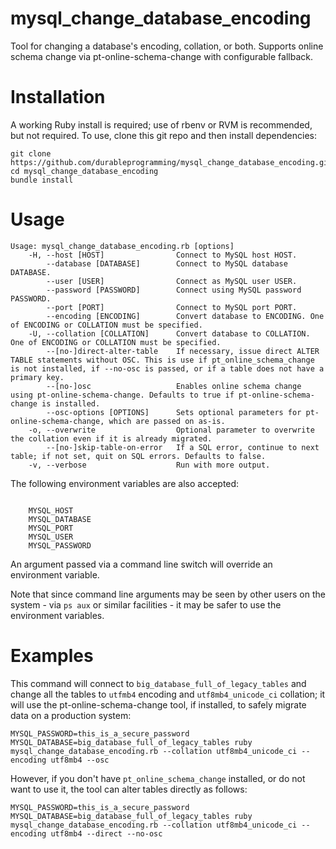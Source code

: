 # mysql_change_database_encoding

Tool for changing a database's encoding, collation, or both. Supports online schema change via pt-online-schema-change with configurable fallback.

# Installation

A working Ruby install is required; use of rbenv or RVM is recommended, but not required. To use, clone this git repo and then install dependencies:

```
git clone https://github.com/durableprogramming/mysql_change_database_encoding.git
cd mysql_change_database_encoding
bundle install
```

# Usage

```
Usage: mysql_change_database_encoding.rb [options]
    -H, --host [HOST]                Connect to MySQL host HOST.
        --database [DATABASE]        Connect to MySQL database DATABASE.
        --user [USER]                Connect as MySQL user USER.
        --password [PASSWORD]        Connect using MySQL password PASSWORD.
        --port [PORT]                Connect to MySQL port PORT.
        --encoding [ENCODING]        Convert database to ENCODING. One of ENCODING or COLLATION must be specified.
    -U, --collation [COLLATION]      Convert database to COLLATION. One of ENCODING or COLLATION must be specified.
        --[no-]direct-alter-table    If necessary, issue direct ALTER TABLE statements without OSC. This is use if pt_online_schema_change is not installed, if --no-osc is passed, or if a table does not have a primary key.
        --[no-]osc                   Enables online schema change using pt-online-schema-change. Defaults to true if pt-online-schema-change is installed.
        --osc-options [OPTIONS]      Sets optional parameters for pt-online-schema-change, which are passed on as-is.
    -o, --overwrite                  Optional parameter to overwrite the collation even if it is already migrated.
        --[no-]skip-table-on-error   If a SQL error, continue to next table; if not set, quit on SQL errors. Defaults to false. 
    -v, --verbose                    Run with more output.
```

The following environment variables are also accepted:

```

    MYSQL_HOST
    MYSQL_DATABASE
    MYSQL_PORT
    MYSQL_USER
    MYSQL_PASSWORD
```

An argument passed via a command line switch will override an environment variable.

Note that since command line arguments may be seen by other users on the system - via `ps aux` or similar facilities - it may be safer to use the environment variables.

# Examples

This command will connect to `big_database_full_of_legacy_tables` and change all the tables to `utfmb4` encoding and `utf8mb4_unicode_ci` collation; it will use the pt-online-schema-change tool, if installed, to safely migrate data on a production system:

```
MYSQL_PASSWORD=this_is_a_secure_password MYSQL_DATABASE=big_database_full_of_legacy_tables ruby mysql_change_database_encoding.rb --collation utf8mb4_unicode_ci --encoding utf8mb4 --osc
```


However, if you don't have `pt_online_schema_change` installed, or do not want to use it, the tool can alter tables directly as follows:

```
MYSQL_PASSWORD=this_is_a_secure_password MYSQL_DATABASE=big_database_full_of_legacy_tables ruby mysql_change_database_encoding.rb --collation utf8mb4_unicode_ci --encoding utf8mb4 --direct --no-osc
```

